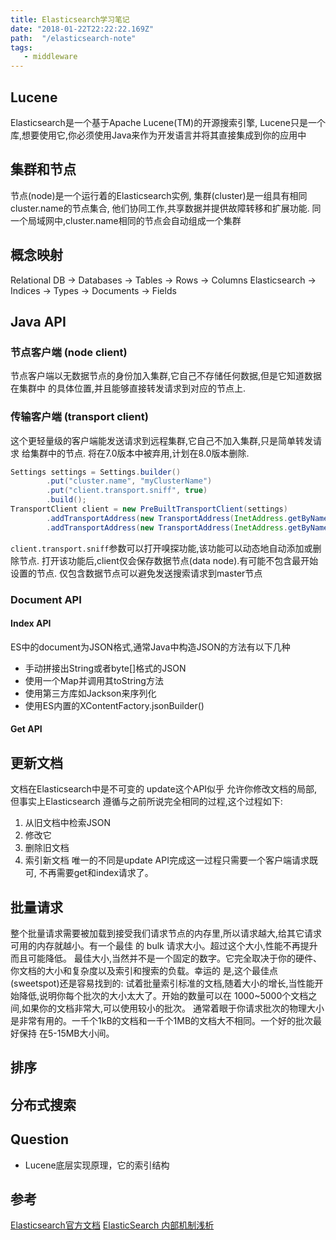 ```yaml
---
title: Elasticsearch学习笔记
date: "2018-01-22T22:22:22.169Z"
path:  "/elasticsearch-note"
tags:
   - middleware
---
```


## Lucene
Elasticsearch是一个基于Apache Lucene(TM)的开源搜索引擎,
Lucene只是一个库,想要使用它,你必须使用Java来作为开发语言并将其直接集成到你的应用中

## 集群和节点
节点(node)是一个运行着的Elasticsearch实例,
集群(cluster)是一组具有相同cluster.name的节点集合,
他们协同工作,共享数据并提供故障转移和扩展功能.
同一个局域网中,cluster.name相同的节点会自动组成一个集群

## 概念映射
Relational DB -> Databases -> Tables -> Rows -> Columns
Elasticsearch -> Indices   -> Types  -> Documents -> Fields

## Java API

### 节点客户端 (node client)
节点客户端以无数据节点的身份加入集群,它自己不存储任何数据,但是它知道数据在集群中
的具体位置,并且能够直接转发请求到对应的节点上.

### 传输客户端 (transport client)
这个更轻量级的客户端能发送请求到远程集群,它自己不加入集群,只是简单转发请求
给集群中的节点. 将在7.0版本中被弃用,计划在8.0版本删除. 

```java
Settings settings = Settings.builder()
        .put("cluster.name", "myClusterName")
        .put("client.transport.sniff", true)
        .build();
TransportClient client = new PreBuiltTransportClient(settings)
        .addTransportAddress(new TransportAddress(InetAddress.getByName("host1"), 9300))
        .addTransportAddress(new TransportAddress(InetAddress.getByName("host2"), 9300));
```
```client.transport.sniff```参数可以打开嗅探功能,该功能可以动态地自动添加或删除节点.
打开该功能后,client仅会保存数据节点(data node).有可能不包含最开始设置的节点.
仅包含数据节点可以避免发送搜索请求到master节点

### Document API
#### Index API
ES中的document为JSON格式,通常Java中构造JSON的方法有以下几种
* 手动拼接出String或者byte[]格式的JSON
* 使用一个Map并调用其toString方法
* 使用第三方库如Jackson来序列化
* 使用ES内置的XContentFactory.jsonBuilder()

#### Get API


## 更新文档
文档在Elasticsearch中是不可变的
update这个API似乎	允许你修改文档的局部,但事实上Elasticsearch
遵循与之前所说完全相同的过程,这个过程如下:
1. 从旧文档中检索JSON
2. 修改它
3. 删除旧文档
4. 索引新文档
唯一的不同是update API完成这一过程只需要一个客户端请求既可,
不再需要get和index请求了。

## 批量请求

整个批量请求需要被加载到接受我们请求节点的内存里,所以请求越大,给其它请求可用的内存就越小。有一个最佳
的 	bulk	 请求大小。超过这个大小,性能不再提升而且可能降低。
最佳大小,当然并不是一个固定的数字。它完全取决于你的硬件、你文档的大小和复杂度以及索引和搜索的负载。幸运的
是,这个最佳点(sweetspot)还是容易找到的:
试着批量索引标准的文档,随着大小的增长,当性能开始降低,说明你每个批次的大小太大了。开始的数量可以在
1000~5000个文档之间,如果你的文档非常大,可以使用较小的批次。
通常着眼于你请求批次的物理大小是非常有用的。一千个1kB的文档和一千个1MB的文档大不相同。一个好的批次最好保持
在5-15MB大小间。

## 排序

## 分布式搜索


## Question
* Lucene底层实现原理，它的索引结构

## 参考
[Elasticsearch官方文档](https://www.elastic.co/guide/en/elasticsearch/reference/current/index.html)
[ElasticSearch 内部机制浅析](http://leonlibraries.github.io/tags/%E5%85%A8%E6%96%87%E6%90%9C%E7%B4%A2/)